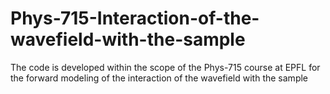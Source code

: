 # Phys-715-Interaction-of-the-wavefield-with-the-sample
The code is developed within the scope of the Phys-715 course at EPFL for the forward modeling of the interaction of the wavefield with the sample
